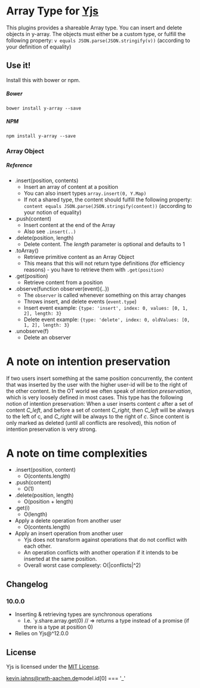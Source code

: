 # Array Type for [Yjs](https://github.com/y-js/yjs)

This plugins provides a shareable Array type. You can insert and delete objects in y-array. The objects must either be a custom type,
or fulfill the following property: `v equals JSON.parse(JSON.stringify(v))` (according to your definition of equality) 

## Use it!
Install this with bower or npm.

##### Bower
```
bower install y-array --save
```

##### NPM
```
npm install y-array --save
```

### Array Object

##### Reference

* .insert(position, contents)
  * Insert an array of content at a position
  * You can also insert types `array.insert(0, Y.Map)`
  * If not a shared type, the content should fulfill the following property: `content equals JSON.parse(JSON.stringify(content))` (according to your notion of equality)
* .push(content)
  * Insert content at the end of the Array
  * Also see `.insert(..)`
* .delete(position, length)
  * Delete content. The *length* parameter is optional and defaults to 1
* .toArray()
  * Retrieve primitive content as an Array Object
  * This means that this will not return type definitions (for efficiency reasons) - you have to retrieve them with `.get(position)`
* .get(position)
  * Retrieve content from a position
* .observe(function observer(event){..})
  * The `observer` is called whenever something on this array changes
  * Throws insert, and delete events (`event.type`)
  * Insert event example: `{type: 'insert', index: 0, values: [0, 1, 2], length: 3}`
  * Delete event example: `{type: 'delete', index: 0, oldValues: [0, 1, 2], length: 3}`
* .unobserve(f)
  * Delete an observer


# A note on intention preservation
If two users insert something at the same position concurrently, the content that was inserted by the user with the higher user-id will be to the right of the other content. In the OT world we often speak of *intention preservation*, which is very loosely defined in most cases. This type has the following notion of intention preservation: When a user inserts content *c* after a set of content *C_left*, and before a set of content *C_right*, then *C_left* will be always to the left of c, and *C_right* will be always to the right of *c*. Since content is only marked as deleted (until all conflicts are resolved), this notion of intention preservation is very strong.

# A note on time complexities
* .insert(position, content)
  * O(contents.length)
* .push(content)
  * O(1)
* .delete(position, length)
  * O(position + length)
* .get(i)
  * O(length)
* Apply a delete operation from another user
  * O(contents.length)
* Apply an insert operation from another user
  * Yjs does not transform against operations that do not conflict with each other.
  * An operation conflicts with another operation if it intends to be inserted at the same position.
  * Overall worst case complexety: O(|conflicts|^2)

## Changelog

### 10.0.0
* Inserting & retrieving types are synchronous operations
  * I.e. `y.share.array.get(0) // => returns a type instead of a promise (if there is a type at position 0)
* Relies on Yjs@^12.0.0

## License
Yjs is licensed under the [MIT License](./LICENSE).

<kevin.jahns@rwth-aachen.de>model.id[0] === '_'